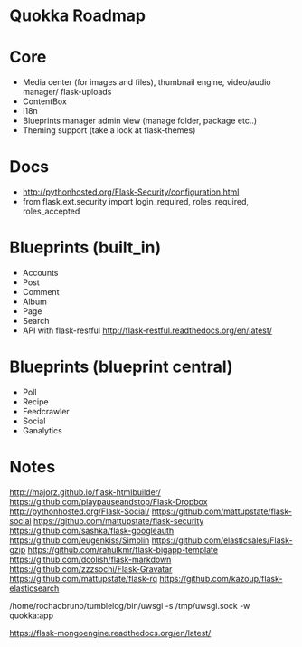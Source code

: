 Quokka Roadmap
==============

Core
====
* Media center (for images and files), thumbnail engine, video/audio manager/ flask-uploads
* ContentBox
* i18n
* Blueprints manager admin view (manage folder, package etc..)
* Theming support (take a look at flask-themes)

Docs
===
- http://pythonhosted.org/Flask-Security/configuration.html
- from flask.ext.security import login_required, roles_required, roles_accepted

Blueprints (built_in)
=====================
* Accounts
* Post
* Comment
* Album
* Page
* Search
* API with flask-restful http://flask-restful.readthedocs.org/en/latest/

Blueprints (blueprint central)
==============================
* Poll
* Recipe
* Feedcrawler
* Social
* Ganalytics

Notes
=====
http://majorz.github.io/flask-htmlbuilder/
https://github.com/playpauseandstop/Flask-Dropbox
http://pythonhosted.org/Flask-Social/
https://github.com/mattupstate/flask-social
https://github.com/mattupstate/flask-security
https://github.com/sashka/flask-googleauth
https://github.com/eugenkiss/Simblin
https://github.com/elasticsales/Flask-gzip
https://github.com/rahulkmr/flask-bigapp-template
https://github.com/dcolish/flask-markdown
https://github.com/zzzsochi/Flask-Gravatar
https://github.com/mattupstate/flask-rq
https://github.com/kazoup/flask-elasticsearch


/home/rochacbruno/tumblelog/bin/uwsgi -s /tmp/uwsgi.sock -w quokka:app

https://flask-mongoengine.readthedocs.org/en/latest/
